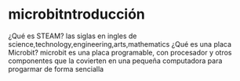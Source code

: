 # microbitntroducción
¿Qué es STEAM? 
las siglas en ingles de science,technology,engineering,arts,mathematics
¿Qué es una placa Microbit?
microbit es una placa programable, con procesador y otros componentes que la covierten en una pequeña computadora para progarmar de forma sencialla

